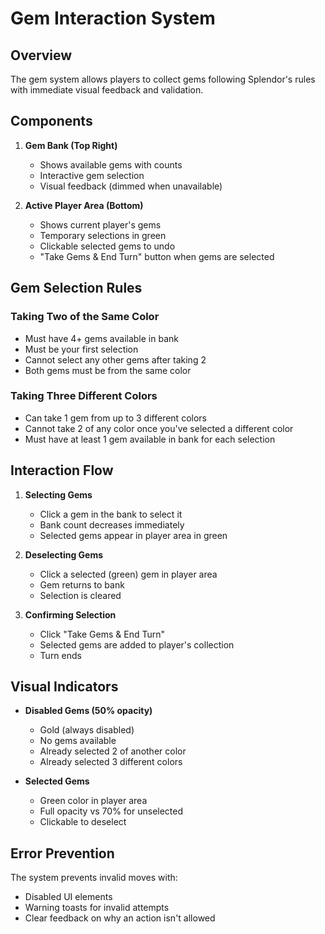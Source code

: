 # Gem Interaction System

## Overview
The gem system allows players to collect gems following Splendor's rules with immediate visual feedback and validation.

## Components
1. **Gem Bank (Top Right)**
   - Shows available gems with counts
   - Interactive gem selection
   - Visual feedback (dimmed when unavailable)

2. **Active Player Area (Bottom)**
   - Shows current player's gems
   - Temporary selections in green
   - Clickable selected gems to undo
   - "Take Gems & End Turn" button when gems are selected

## Gem Selection Rules

### Taking Two of the Same Color
- Must have 4+ gems available in bank
- Must be your first selection
- Cannot select any other gems after taking 2
- Both gems must be from the same color

### Taking Three Different Colors
- Can take 1 gem from up to 3 different colors
- Cannot take 2 of any color once you've selected a different color
- Must have at least 1 gem available in bank for each selection

## Interaction Flow
1. **Selecting Gems**
   - Click a gem in the bank to select it
   - Bank count decreases immediately
   - Selected gems appear in player area in green

2. **Deselecting Gems**
   - Click a selected (green) gem in player area
   - Gem returns to bank
   - Selection is cleared

3. **Confirming Selection**
   - Click "Take Gems & End Turn"
   - Selected gems are added to player's collection
   - Turn ends

## Visual Indicators
- **Disabled Gems (50% opacity)**
  - Gold (always disabled)
  - No gems available
  - Already selected 2 of another color
  - Already selected 3 different colors

- **Selected Gems**
  - Green color in player area
  - Full opacity vs 70% for unselected
  - Clickable to deselect

## Error Prevention
The system prevents invalid moves with:
- Disabled UI elements
- Warning toasts for invalid attempts
- Clear feedback on why an action isn't allowed 